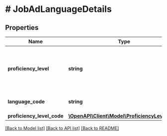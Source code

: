 # # JobAdLanguageDetails

## Properties

Name | Type | Description | Notes
------------ | ------------- | ------------- | -------------
**proficiency_level** | **string** | A descriptive language proficiency level. E.g.: &#39;Good&#39;, &#39;Excellent&#39;. | [optional]
**language_code** | **string** | ISO 639 language code. | [optional]
**proficiency_level_code** | [**\OpenAPI\Client\Model\ProficiencyLevelCode**](ProficiencyLevelCode.md) |  | [optional]

[[Back to Model list]](../../README.md#models) [[Back to API list]](../../README.md#endpoints) [[Back to README]](../../README.md)
